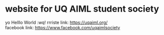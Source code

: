 # website for UQ AIML student society  

yo
Helllo World
:wq!
rrriste link: https://uqaiml.org/  
facebook link: https://www.facebook.com/uqaimlsociety  
